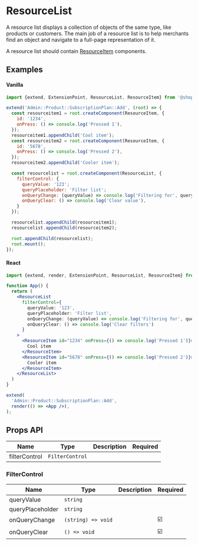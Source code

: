 # ResourceList

A resource list displays a collection of objects of the same type, like products or customers.
The main job of a resource list is to help merchants find an object and navigate to a full-page representation of it.

A resource list should contain [ResourceItem](./ResourceItem.md) components.

## Examples

#### Vanilla

```js
import {extend, ExtensionPoint, ResourceList, ResourceItem} from '@shopify/argo-admin';

extend('Admin::Product::SubscriptionPlan::Add', (root) => {
  const resourceitem1 = root.createComponent(ResourceItem, {
    id: '1234',
    onPress: () => console.log('Pressed 1'),
  });
  resourceitem1.appendChild('Cool item');
  const resourceitem2 = root.createComponent(ResourceItem, {
    id: '5678',
    onPress: () => console.log('Pressed 2'),
  });
  resourceitem2.appendChild('Cooler item');

  const resourcelist = root.createComponent(ResourceList, {
    filterControl: {
      queryValue: '123';
      queryPlaceholder: 'Filter list';
      onQueryChange: (queryValue) => console.log('Filtering for', queryValue),
      onQueryClear: () => console.log('Clear value'),
    }
  });

  resourcelist.appendChild(resourceitem1);
  resourcelist.appendChild(resourceitem2);

  root.appendChild(resourcelist);
  root.mount();
});
```

#### React

```jsx
import {extend, render, ExtensionPoint, ResourceList, ResourceItem} from '@shopify/argo-admin-react';

function App() {
  return (
    <ResourceList
      filterControl={
        queryValue: '123',
        queryPlaceholder: 'Filter list',
        onQueryChange: (queryValue) => console.log('Filtering for', queryValue)
        onQueryClear: () => console.log('Clear filters')
      }
    >
      <ResourceItem id="1234" onPress={() => console.log('Pressed 1')}>
        Cool item
      </ResourceItem>
      <ResourceItem id="5678" onPress={() => console.log('Pressed 2')}>
        Cooler item
      </ResourceItem>
    </ResourceList>
  )
}

extend(
  'Admin::Product::SubscriptionPlan::Add',
  render(() => <App />),
);
```

## Props API

| Name          | Type            | Description | Required |
| ------------- | --------------- | ----------- | -------- |
| filterControl | `FilterControl` |             |          |

### FilterControl

| Name             | Type               | Description | Required |
| ---------------- | ------------------ | ----------- | -------- |
| queryValue       | `string`           |             |          |
| queryPlaceholder | `string`           |             |          |
| onQueryChange    | `(string) => void` |             | ☑️       |
| onQueryClear     | `() => void`       |             | ☑️       |

